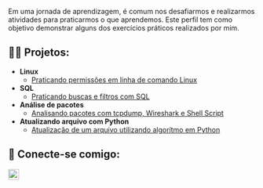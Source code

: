 Em uma jornada de aprendizagem, é comum nos desafiarmos e realizarmos atividades para praticarmos o que aprendemos. Este perfil tem como objetivo demonstrar alguns dos exercícios práticos realizados por mim.


<h2>👨‍💻 Projetos:</h2>

- <b>Linux</b>
  - [Praticando permissões em linha de comando Linux](https://github.com/Lucaswm09/Projetos/blob/main/Permiss%C3%B5es_em_Linux.md)
- <b>SQL</b>
  - [Praticando buscas e filtros com SQL](https://github.com/Lucaswm09/Projetos/blob/main/Filtros_SQL.md)
- <b>Análise de pacotes</b>
  - [Analisando pacotes com tcpdump, Wireshark e Shell Script](https://github.com/Lucaswm09/Projetos/blob/main/Analisando_pacotes_com_tcpdump_wireshark_shellscript.md)
- <b>Atualizando arquivo com Python</b>
  - [Atualização de um arquivo utilizando algorítmo em Python](https://github.com/Lucaswm09/Projetos/blob/main/Atualizando_arquivo_com_algoritmo_em_Python.md)



<h2> 🤳 Conecte-se comigo:</h2>

[<img align="left" alt="JoshMadakor | LinkedIn" width="22px" src="https://cdn.jsdelivr.net/npm/simple-icons@v3/icons/linkedin.svg" />][linkedin]

[linkedin]: https://linkedin.com/in/lucasmend0nca


<!--
**Lucaswm09/Lucaswm09** is a ✨ _special_ ✨ repository because its `README.md` (this file) appears on your GitHub profile.

Here are some ideas to get you started:

- 🔭 I’m currently working on ...
- 🌱 I’m currently learning ...
- 👯 I’m looking to collaborate on ...
- 🤔 I’m looking for help with ...
- 💬 Ask me about ...
- 📫 How to reach me: ...
- 😄 Pronouns: ...
- ⚡ Fun fact: ...
-->
